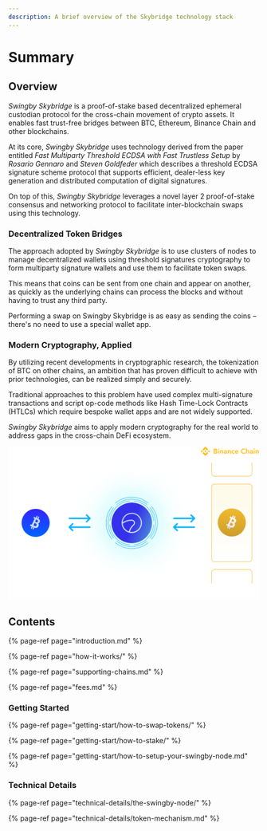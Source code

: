 ```yaml
---
description: A brief overview of the Skybridge technology stack
---
```


# Summary

## Overview

_Swingby Skybridge_ is a proof-of-stake based decentralized ephemeral custodian protocol for the cross-chain movement of crypto assets. It enables fast trust-free bridges between BTC, Ethereum, Binance Chain and other blockchains.

At its core, _Swingby Skybridge_ uses technology derived from the paper entitled _Fast Multiparty Threshold ECDSA with Fast Trustless Setup_ by _Rosario Gennaro_ and _Steven Goldfeder_ which describes a threshold ECDSA signature scheme protocol that supports efficient, dealer-less key generation and distributed computation of digital signatures.

On top of this, _Swingby Skybridge_ leverages a novel layer 2 proof-of-stake consensus and networking protocol to facilitate inter-blockchain swaps using this technology.

### Decentralized Token Bridges

The approach adopted by _Swingby Skybridge_ is to use clusters of nodes to manage decentralized wallets using threshold signatures cryptography to form multiparty signature wallets and use them to facilitate token swaps.

This means that coins can be sent from one chain and appear on another, as quickly as the underlying chains can process the blocks and without having to trust any third party.

Performing a swap on Swingby Skybridge is as easy as sending the coins – there's no need to use a special wallet app.

### **Modern Cryptography, Applied**

By utilizing recent developments in cryptographic research, the tokenization of BTC on other chains, an ambition that has proven difficult to achieve with prior technologies, can be realized simply and securely.

Traditional approaches to this problem have used complex multi-signature transactions and script op-code methods like Hash Time-Lock Contracts \(HTLCs\) which require bespoke wallet apps and are not widely supported. 

_Swingby Skybridge_ aims to apply modern cryptography for the real world to address gaps in the cross-chain DeFi ecosystem.

![BTC token on the Binance Chain](.gitbook/assets/img_skybridge.png)

## Contents

{% page-ref page="introduction.md" %}

{% page-ref page="how-it-works/" %}

{% page-ref page="supporting-chains.md" %}

{% page-ref page="fees.md" %}

### Getting Started

{% page-ref page="getting-start/how-to-swap-tokens/" %}

{% page-ref page="getting-start/how-to-stake/" %}

{% page-ref page="getting-start/how-to-setup-your-swingby-node.md" %}

### Technical Details

{% page-ref page="technical-details/the-swingby-node/" %}

{% page-ref page="technical-details/token-mechanism.md" %}





